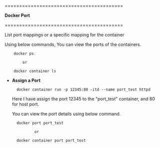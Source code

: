 =========================================

   
   **Docker Port**
 

=========================================

List port mappings or a specific mapping for the container

Using below commands, You can view the ports of the containers.

        docker ps
        
            or
            
        docker container ls
        
* **Assign a Port** 

        docker container run -p 12345:80 -itd --name port_test httpd
        
    Here I have assign the port 12345 to the "port_test" container, and 80 for host port.
    
    You can view the port details using below command.

        docker port port_test
        
                or
                
        docker container port port_test